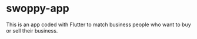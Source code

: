 # swoppy-app
This is an app coded with Flutter to match business people who want to buy or sell their business.
